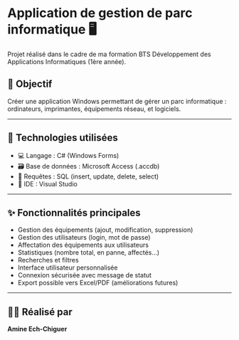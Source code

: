 # Application de gestion de parc informatique 🖥️

Projet réalisé dans le cadre de ma formation BTS Développement des Applications Informatiques (1ère année).

## 📌 Objectif

Créer une application Windows permettant de gérer un parc informatique :  
ordinateurs, imprimantes, équipements réseau, et logiciels.

---

## 🧰 Technologies utilisées

- 💻 Langage : C# (Windows Forms)
- 🗃️ Base de données : Microsoft Access (.accdb)
- 🧠 Requêtes : SQL (insert, update, delete, select)
- 🔧 IDE : Visual Studio

---

## ✨ Fonctionnalités principales

- Gestion des équipements (ajout, modification, suppression)
- Gestion des utilisateurs (login, mot de passe)
- Affectation des équipements aux utilisateurs
- Statistiques (nombre total, en panne, affectés…)
- Recherches et filtres
- Interface utilisateur personnalisée
- Connexion sécurisée avec message de statut
- Export possible vers Excel/PDF (améliorations futures)

---

## 👨‍💻 Réalisé par

**Amine Ech-Chiguer**  


